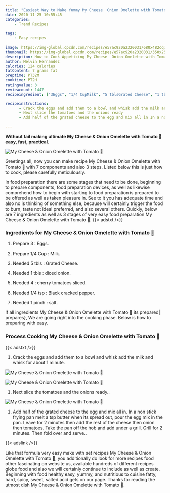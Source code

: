 ```yaml
---
title: "Easiest Way to Make Yummy My Cheese  Onion Omelette with Tomato "
date: 2020-11-25 10:55:45
categories:
    - Trend Recipes
    
tags:
    - Easy recipes

image: https://img-global.cpcdn.com/recipes/e57ac920a2320031/680x482cq70/my-cheese-onion-omelette-with-tomato-💚-recipe-main-photo.jpg
thumbnail: https://img-global.cpcdn.com/recipes/e57ac920a2320031/350x250cq70/my-cheese-onion-omelette-with-tomato-💚-recipe-main-photo.jpg
description: How to Cook Appetizing My Cheese  Onion Omelette with Tomato  with 7 ingredients and 3 stages of easy cooking.
author: Melvin Hernandez
calories: 124 calories
fatContent: 7 grams fat
preptime: PT32M
cooktime: PT2H
ratingvalue: 3
reviewcount: 1447
recipeingredient: ["3Eggs", "1/4 CupMilk", "5 tblsGrated Cheese", "1 tblsdiced onion", "4cherry tomatoes sliced", "1/4 tspBlack cracked pepper", "1 pinchsalt"]

recipeinstructions: 
      - Crack the eggs and add them to a bowl and whisk add the milk and whisk for about 1 minute 
      - Next slice the tomatoes and the onions ready 
      - Add half of the grated cheese to the egg and mix all in In a non stick frying pan melt a tsp butter when its spread out pour the egg mix in the pan Leave for 2 minutes then add the rest of the cheese then onion then tomatoes Take the pan off the hob and add under a grill Grill for 2 minutes Then fold over and serve

---
```




**Without fail making ultimate My Cheese &amp; Onion Omelette with Tomato 💚 easy, fast, practical**. 


![My Cheese &amp; Onion Omelette with Tomato 💚](https://img-global.cpcdn.com/recipes/e57ac920a2320031/680x482cq70/my-cheese-onion-omelette-with-tomato-💚-recipe-main-photo.jpg "My Cheese &amp; Onion Omelette with Tomato 💚")




Greetings all, now you can make recipe My Cheese &amp; Onion Omelette with Tomato 💚 with 7 components and also 3 steps. Listed below this is just how to cook, please carefully meticulously.

In food preparation there are some stages that need to be done, beginning to prepare components, food preparation devices, as well as likewise comprehend how to begin with starting to food preparation is prepared to be offered as well as taken pleasure in. See to it you has adequate time and also no is thinking of something else, because will certainly trigger the food to burn, taste not ideal preferred, and also several others. Quickly, below are 7 ingredients as well as 3 stages of very easy food preparation My Cheese &amp; Onion Omelette with Tomato 💚.
{{< adstxt />}}

### Ingredients for My Cheese &amp; Onion Omelette with Tomato 💚


1. Prepare 3 : Eggs.

1. Prepare 1/4 Cup : Milk.

1. Needed 5 tbls : Grated Cheese.

1. Needed 1 tbls : diced onion.

1. Needed 4 : cherry tomatoes sliced.

1. Needed 1/4 tsp : Black cracked pepper.

1. Needed 1 pinch : salt.



If all ingredients My Cheese &amp; Onion Omelette with Tomato 💚 its prepared| prepares}, We are going right into the cooking phase. Below is how to preparing with easy.

### Process Cooking My Cheese &amp; Onion Omelette with Tomato 💚

{{< adstxt />}}


1. Crack the eggs and add them to a bowl and whisk add the milk and whisk for about 1 minute.



![My Cheese &amp; Onion Omelette with Tomato 💚](https://img-global.cpcdn.com/steps/835f716bc6a94448/160x128cq70/my-cheese-onion-omelette-with-tomato-💚-recipe-step-1-photo.jpg" "My Cheese &amp; Onion Omelette with Tomato 💚")

![My Cheese &amp; Onion Omelette with Tomato 💚](https://img-global.cpcdn.com/steps/8344fbf15c166241/160x128cq70/my-cheese-onion-omelette-with-tomato-💚-recipe-step-1-photo.jpg" "My Cheese &amp; Onion Omelette with Tomato 💚")



1. Next slice the tomatoes and the onions ready..



![My Cheese &amp; Onion Omelette with Tomato 💚](https://img-global.cpcdn.com/steps/5201a08dbfe988be/160x128cq70/my-cheese-onion-omelette-with-tomato-💚-recipe-step-2-photo.jpg" "My Cheese &amp; Onion Omelette with Tomato 💚")



1. Add half of the grated cheese to the egg and mix all in. In a non stick frying pan melt a tsp butter when its spread out, pour the egg mix in the pan. Leave for 2 minutes then add the rest of the cheese then onion then tomatoes. Take the pan off the hob and add under a grill. Grill for 2 minutes. Then fold over and serve..





{{< adslink />}}

Like that formula very easy make with set recipes My Cheese &amp; Onion Omelette with Tomato 💚, you additionally do look for more recipes food other fascinating on website us, available hundreds of different recipes globe food and also we will certainly continue to include as well as create. Beginning with food healthy easy, yummy, and nutritious to cuisine fatty, hard, spicy, sweet, salted acid gets on our page. Thanks for reading the utmost dish My Cheese &amp; Onion Omelette with Tomato 💚.
